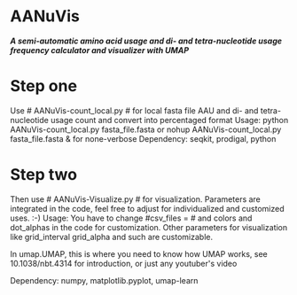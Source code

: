 # AANuVis
***A semi-automatic amino acid usage and di- and tetra-nucleotide usage frequency calculator and visualizer with UMAP***

# Step one
Use # AANuVis-count_local.py # for local fasta file AAU and di- and tetra-nucleotide usage count and convert into percentaged format
   Usage: python AANuVis-count_local.py fasta_file.fasta or nohup AANuVis-count_local.py fasta_file.fasta & for none-verbose
   Dependency: seqkit, prodigal, python

# Step two
Then use # AANuVis-Visualize.py # for visualization. Parameters are integrated in the code, feel free to adjust for individualized and customized uses. :-)  Usage: You have to change #csv_files = # and colors and dot_alphas in the code for customization.   Other parameters for visualization like grid_interval grid_alpha and such are customizable.

  In umap.UMAP, this is where you need to know how UMAP works, see 10.1038/nbt.4314 for introduction, or just any youtuber's video

  Dependency: numpy, matplotlib.pyplot, umap-learn
